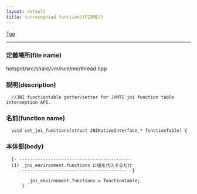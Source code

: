 ```yaml
---
layout: default
title: (unrecognied function)(FIXME!)
---
```

[Top](../index.html)

--- 
### 定義場所(file name)
hotspot/src/share/vm/runtime/thread.hpp
### 説明(description)

```
  //JNI functiontable getter/setter for JVMTI jni function table interception API.
```

### 名前(function name)
```
  void set_jni_functions(struct JNINativeInterface_* functionTable) {
```

### 本体部(body)
```
  {- -------------------------------------------
  (1) _jni_environment.functions に値を代入するだけ
      ---------------------------------------- -}

	    _jni_environment.functions = functionTable;
	  }
	
```


